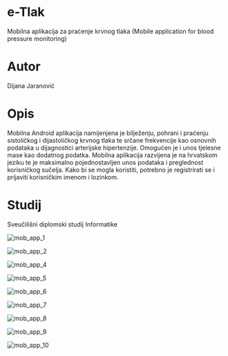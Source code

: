 # e-Tlak
Mobilna aplikacija za praćenje krvnog tlaka
(Mobile application for blood pressure monitoring)

# Autor
Dijana Jaranović 

# Opis
Mobilna Android aplikacija namijenjena je bilježenju, pohrani
i praćenju sistoličkog i dijastoličkog krvnog tlaka te srčane frekvencije 
kao osnovnih podataka u dijagnostici arterijske hipertenzije. 
Omogućen je i unos tjelesne mase kao dodatnog podatka. 
Mobilna aplikacija razvijena je na hrvatskom jeziku 
te je maksimalno pojednostavljen unos podataka i preglednost korisničkog sučelja. 
Kako bi se mogla koristiti, potrebno je registrirati se i prijaviti
korisničkim imenom i lozinkom.

# Studij
Sveučilišni diplomski studij Informatike





![mob_app_1](https://user-images.githubusercontent.com/33299469/37569380-d8ae86a6-2ae1-11e8-91e5-dcfb893b6c90.png) 



![mob_app_2](https://user-images.githubusercontent.com/33299469/37569382-dcfd7a64-2ae1-11e8-8b85-582a0ea1843a.png) 



![mob_app_4](https://user-images.githubusercontent.com/33299469/37569385-e175b962-2ae1-11e8-94f6-07b84eafc0cb.png)



![mob_app_5](https://user-images.githubusercontent.com/33299469/37569387-e320dc1a-2ae1-11e8-8988-8d80e908f9be.png)



![mob_app_6](https://user-images.githubusercontent.com/33299469/37569389-e546daf8-2ae1-11e8-8ad6-e98816f67624.png)



![mob_app_7](https://user-images.githubusercontent.com/33299469/37569392-e8ff9464-2ae1-11e8-9097-8b00a8251407.png)



![mob_app_8](https://user-images.githubusercontent.com/33299469/37569393-eae1e872-2ae1-11e8-9d5e-fdb9d7fefcd4.png)



![mob_app_9](https://user-images.githubusercontent.com/33299469/37569394-ec862404-2ae1-11e8-9bb5-a10f242269e8.png)



![mob_app_10](https://user-images.githubusercontent.com/33299469/37569395-eeccdc9e-2ae1-11e8-8300-7d264a2b881a.png)


